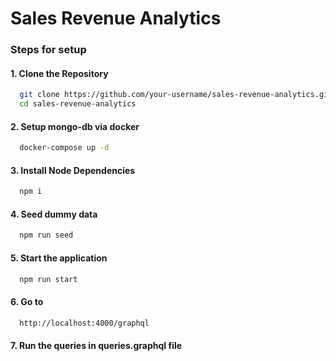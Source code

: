 
# Sales Revenue Analytics

### Steps for setup

#### 1. Clone the Repository
```bash
  git clone https://github.com/your-username/sales-revenue-analytics.git
  cd sales-revenue-analytics
```
#### 2. Setup mongo-db via docker
```bash
  docker-compose up -d
```
#### 3. Install Node Dependencies
```bash
  npm i
```
#### 4. Seed dummy data
```bash
  npm run seed 
```
#### 5. Start the application
```bash
  npm run start 
```
#### 6. Go to
```bash
  http://localhost:4000/graphql 
```

#### 7. Run the queries in queries.graphql file

